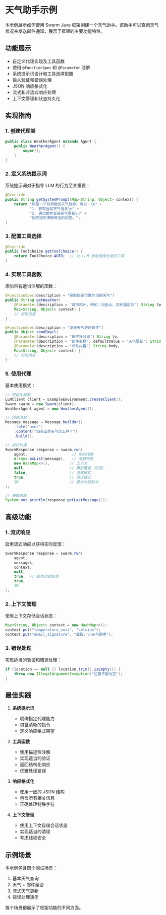 # 天气助手示例

本示例展示如何使用 Swarm Java 框架创建一个天气助手。该助手可以查询天气状况并发送邮件通知，展示了框架的主要功能特性。

## 功能展示
- 自定义代理实现及工具函数
- 使用 `@FunctionSpec` 和 `@Parameter` 注解
- 系统提示词设计和工具选择配置
- 输入验证和错误处理
- JSON 响应格式化
- 流式和非流式响应处理
- 上下文管理和状态持久化

## 实现指南

### 1. 创建代理类

```java
public class WeatherAgent extends Agent {
    public WeatherAgent() {
        super();
    }
}
```

### 2. 定义系统提示词

系统提示词对于指导 LLM 的行为至关重要：

```java
@Override
public String getSystemPrompt(Map<String, Object> context) {
    return "你是一个有帮助的天气助手，可以：\n" +
           "1. 获取当前天气信息\n" +
           "2. 通过邮件发送天气更新\n" +
           "始终提供清晰简洁的回答。";
}
```

### 3. 配置工具选择

```java
@Override
public ToolChoice getToolChoice() {
    return ToolChoice.AUTO;  // 让 LLM 自动选择合适的工具
}
```

### 4. 实现工具函数

添加带有适当注解的函数：

```java
@FunctionSpec(description = "获取指定位置的当前天气")
public String getWeather(
    @Parameter(description = "城市和州，例如：旧金山，加利福尼亚") String location,
    Map<String, Object> context) {
    // 实现内容
}

@FunctionSpec(description = "发送天气更新邮件")
public Object sendEmail(
    @Parameter(description = "邮件接收者") String to,
    @Parameter(description = "邮件主题", defaultValue = "天气更新") String subject,
    @Parameter(description = "邮件内容") String body,
    Map<String, Object> context) {
    // 实现内容
}
```

### 5. 使用代理

基本使用模式：

```java
// 初始化框架
LLMClient client = ExampleEnvironment.createClient();
Swarm swarm = new Swarm(client);
WeatherAgent agent = new WeatherAgent();

// 创建消息
Message message = Message.builder()
    .role("user")
    .content("旧金山的天气怎么样？")
    .build();

// 运行代理
SwarmResponse response = swarm.run(
    agent,                    // 你的代理
    Arrays.asList(message),   // 消息列表
    new HashMap<>(),         // 上下文
    null,                    // 模型覆盖（可选）
    false,                   // 流式模式
    true,                    // 调试模式
    10                       // 最大对话轮次
);

// 获取响应
System.out.println(response.getLastMessage());
```

## 高级功能

### 1. 流式响应

启用流式响应以获得实时反馈：

```java
SwarmResponse response = swarm.run(
    agent,
    messages,
    context,
    null,
    true,  // 启用流式处理
    true,
    10
);
```

### 2. 上下文管理

使用上下文存储会话状态：

```java
Map<String, Object> context = new HashMap<>();
context.put("temperature_unit", "celsius");
context.put("email_signature", "此致，\n天气助手");
```

### 3. 错误处理

实现适当的验证和错误处理：

```java
if (location == null || location.trim().isEmpty()) {
    throw new IllegalArgumentException("位置不能为空");
}
```

## 最佳实践

1. **系统提示词**
   - 明确指定代理能力
   - 包含清晰的指令
   - 定义响应格式期望

2. **工具函数**
   - 使用描述性注解
   - 实现适当的验证
   - 返回结构化响应
   - 优雅处理错误

3. **响应格式化**
   - 使用一致的 JSON 结构
   - 包含所有相关信息
   - 正确处理特殊字符

4. **上下文管理**
   - 使用上下文存储会话状态
   - 实现适当的清理
   - 考虑线程安全

## 示例场景

本示例包含四个测试场景：
1. 基本天气查询
2. 天气 + 邮件组合
3. 流式天气更新
4. 错误处理演示

每个场景都展示了框架功能的不同方面。
